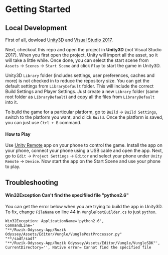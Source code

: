 # Getting Started

## Local Development

First of all, dowload [Unity3D](https://unity3d.com/get-unity/download) and [Visual Studio 2017](https://www.visualstudio.com/downloads/). 

Next, checkout this repo and open the project in __Unity3D__ (not Visual Studio 2017). When you first open the project, Unity will import all the asset, so it will take a little while. Once done, you can select the start scene from `Assets` -> `Scenes` -> `Start Scene` and click `Play` to start the game in Unity3D.

Unity3D `Library` folder (includes settings, user preferences, caches and more) is not checked in to reduce the repository size. You can get the default settings from `LibraryDefault` folder. This will include the correct Build Settings and Player Settings. Just create a new `Library` folder (same root folder as `LibraryDefault`) and copy all the files from `LibraryDefault` into it.

To build the game for a particular platform, go to `Build` -> `Build Settings`, switch to the platform you want, and click `Build`. Once the platform is saved, you can just use `Ctrl + B` command.

#### How to Play

Use [Unity Remote](https://docs.unity3d.com/Manual/UnityRemote5.html) app on your phone to control the game. Install the app on your phone, connect your phone using a USB cable and open the app. Next, go to `Edit` -> `Project Settings` -> `Editor` and select your phone under `Unity Remote` -> `Device`. Now start the app on the Start Scene and use your phone to play.

## Troubleshooting

#### Win32Exception Can't find the specifiled file "python2.6"

You can get the error below when you are trying to build the app in Unity3D. To fix, change `FileName` on line 44 in `VunglePostBuilder.cs` to just `python`.

```
Win32Exception: ApplicationName='python2.6', 
CommandLine='
"**/Ruzik-Odyssey-App/Ruzik Odyssey/Assets/Editor/Vungle/VunglePostProcessor.py" 
"**/sadf/sadf" 
"**/Ruzik-Odyssey-App/Ruzik Odyssey/Assets/Editor/Vungle/VungleSDK"', 
CurrentDirectory='', Native error= Cannot find the specified file
```
